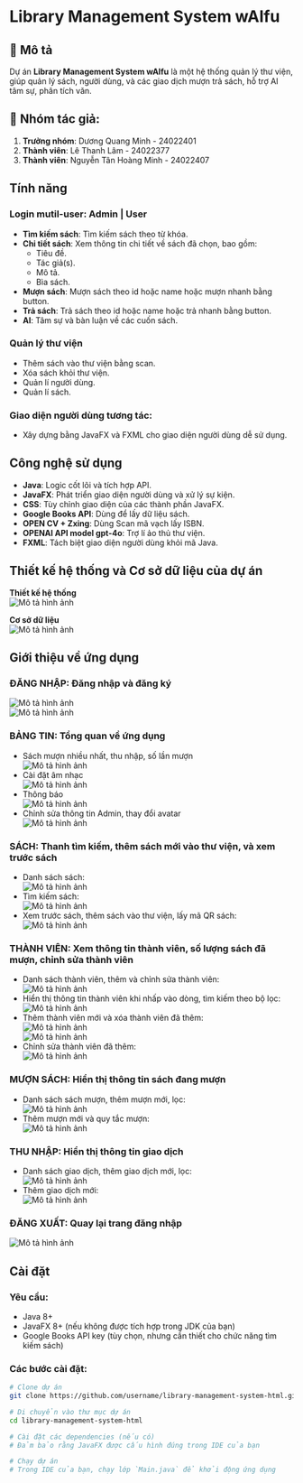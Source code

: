
# Library Management System wAIfu

## 📖 Mô tả
Dự án **Library Management System wAIfu** là một hệ thống quản lý thư viện, giúp quản lý sách, người dùng, và các giao dịch mượn trả sách, hỗ trợ AI tâm sự, phân tích văn.

## 📝 Nhóm tác giả:
1. **Trưởng nhóm**: Dương Quang Minh - 24022401
2. **Thành viên**: Lê Thanh Lâm - 24022377
3. **Thành viên**: Nguyễn Tân Hoàng Minh - 24022407

## Tính năng

### Login mutil-user: Admin | User
- **Tìm kiếm sách**: Tìm kiếm sách theo từ khóa.
- **Chi tiết sách**: Xem thông tin chi tiết về sách đã chọn, bao gồm:
    - Tiêu đề.
    - Tác giả(s).
    - Mô tả.
    - Bìa sách.
- **Mượn sách**: Mượn sách theo id hoặc name hoặc mượn nhanh bằng button.
- **Trả sách**: Trả sách theo id hoặc name hoặc trả nhanh bằng button.
- **AI**: Tâm sự và bàn luận về các cuốn sách.

### **Quản lý thư viện <Admin>**
- Thêm sách vào thư viện bằng scan.
- Xóa sách khỏi thư viện.
- Quản lí người dùng.
- Quản lí sách.

### **Giao diện người dùng tương tác**:
- Xây dựng bằng JavaFX và FXML cho giao diện người dùng dễ sử dụng.

## Công nghệ sử dụng

- **Java**: Logic cốt lõi và tích hợp API.
- **JavaFX**: Phát triển giao diện người dùng và xử lý sự kiện.
- **CSS**: Tùy chỉnh giao diện của các thành phần JavaFX.
- **Google Books API**: Dùng để lấy dữ liệu sách.
- **OPEN CV + Zxing**: Dùng Scan mã vạch lấy ISBN.
- **OPENAI API model gpt-4o**: Trợ lí ảo thủ thư viện.
- **FXML**: Tách biệt giao diện người dùng khỏi mã Java.

## Thiết kế hệ thống và Cơ sở dữ liệu của dự án

**Thiết kế hệ thống**  
![Mô tả hình ảnh](/src/main/resources/com/example/libapp/README_IMG/ULM.png)

**Cơ sở dữ liệu**  
![Mô tả hình ảnh](com/example/libapp/README_IMG/DataBase.png)

## Giới thiệu về ứng dụng

### **ĐĂNG NHẬP**: Đăng nhập và đăng ký
![Mô tả hình ảnh](./imageforreadme/Signin.png)  
![Mô tả hình ảnh](./imageforreadme/Signup.png)

### **BẢNG TIN**: Tổng quan về ứng dụng
- Sách mượn nhiều nhất, thu nhập, số lần mượn  
  ![Mô tả hình ảnh](./imageforreadme/Dashboard.png)
- Cài đặt âm nhạc  
  ![Mô tả hình ảnh](./imageforreadme/MusicSetting.png)
- Thông báo  
  ![Mô tả hình ảnh](./imageforreadme/Notification.png)
- Chỉnh sửa thông tin Admin, thay đổi avatar  
  ![Mô tả hình ảnh](./imageforreadme/Edit_Admin.png)

### **SÁCH**: Thanh tìm kiếm, thêm sách mới vào thư viện, và xem trước sách
- Danh sách sách:  
  ![Mô tả hình ảnh](./imageforreadme/Book.png)
- Tìm kiếm sách:  
  ![Mô tả hình ảnh](./imageforreadme/Search_book.png)
- Xem trước sách, thêm sách vào thư viện, lấy mã QR sách:  
  ![Mô tả hình ảnh](./imageforreadme/View_book.png)

### **THÀNH VIÊN**: Xem thông tin thành viên, số lượng sách đã mượn, chỉnh sửa thành viên
- Danh sách thành viên, thêm và chỉnh sửa thành viên:  
  ![Mô tả hình ảnh](./imageforreadme/List_Member.png)
- Hiển thị thông tin thành viên khi nhấp vào dòng, tìm kiếm theo bộ lọc:  
  ![Mô tả hình ảnh](./imageforreadme/Information.png)
- Thêm thành viên mới và xóa thành viên đã thêm:  
  ![Mô tả hình ảnh](./imageforreadme/Add_Member.png)  
  ![Mô tả hình ảnh](./imageforreadme/Remove_Member.png)
- Chỉnh sửa thành viên đã thêm:  
  ![Mô tả hình ảnh](./imageforreadme/Edit_Member.png)

### **MƯỢN SÁCH**: Hiển thị thông tin sách đang mượn
- Danh sách sách mượn, thêm mượn mới, lọc:  
  ![Mô tả hình ảnh](./imageforreadme/List_Borrow.png)
- Thêm mượn mới và quy tắc mượn:  
  ![Mô tả hình ảnh](./imageforreadme/Add_Borrow.png)

### **THU NHẬP**: Hiển thị thông tin giao dịch
- Danh sách giao dịch, thêm giao dịch mới, lọc:  
  ![Mô tả hình ảnh](./imageforreadme/List_transaction.png)
- Thêm giao dịch mới:  
  ![Mô tả hình ảnh](./imageforreadme/add_transaction.png)

### **ĐĂNG XUẤT**: Quay lại trang đăng nhập
![Mô tả hình ảnh](./imageforreadme/Logout.png)

## Cài đặt

### Yêu cầu:
- Java 8+
- JavaFX 8+ (nếu không được tích hợp trong JDK của bạn)
- Google Books API key (tùy chọn, nhưng cần thiết cho chức năng tìm kiếm sách)

### Các bước cài đặt:

```bash
# Clone dự án
git clone https://github.com/username/library-management-system-html.git

# Di chuyển vào thư mục dự án
cd library-management-system-html

# Cài đặt các dependencies (nếu có)
# Đảm bảo rằng JavaFX được cấu hình đúng trong IDE của bạn

# Chạy dự án
# Trong IDE của bạn, chạy lớp `Main.java` để khởi động ứng dụng
